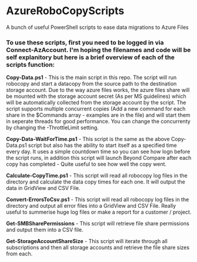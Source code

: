 #     AzureRoboCopyScripts

A bunch of useful PowerShell scripts to ease data migrations to Azure Files

### To use these scripts, first you need to be logged in via Connect-AzAccount. I'm hoping the filenames and code will be self explanitory but here is a brief overview of each of the scripts function:

**Copy-Data.ps1** - This is the main script in this repo. The script will run robocopy and start a datacopy from the source path to the destination storage account. Due to the way azure files works, the azure files share will be mounted with the storage account secret (As per MS guidelines) which will be automatically collected from the storage account by the script. The script supports multiple concurrent copies (Add a new command for each share in the $Commands array - examples are in the file)  and will start them in seperate threads for good performance. You can change the concurrenty by changing the -ThrottleLimit setting. 

**Copy-Data-WaitForTime.ps1** - This script is the same as the above Copy-Data.ps1 script but also has the ability to start itself as a specified time every day. It uses a simple countdown time so you can see how logn before the script runs, in addition this script will launch Beyond Compare after each copy has completed - Quite useful to see how well the copy went.

**Calculate-CopyTime.ps1** - This script will read all robocopy log files in the directory and calculate the data copy times for each one. It will output the data in GridView and CSV File.

**Convert-ErrorsToCsv.ps1** - This script will read all robocopy log files in the directory and output all error files into a GridView and CSV File. Really useful to summerise huge log files or make a report for a customer / project.

**Get-SMBSharePermissions** - This script will retrieve file share permissions and output them into a CSV file.

**Get-StorageAccountShareSize** - This script will iterate through all subscriptions and then all storage accounts and retrieve the file share sizes from each.
